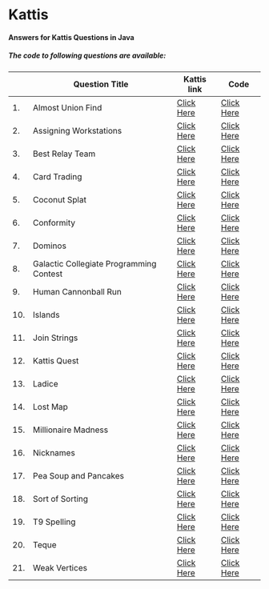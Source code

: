 # Kattis
#### Answers for Kattis Questions in Java

##### The code to following questions are available:

|   | Question Title | Kattis link | Code |
| ------------ | ------------ | ------------ | ------------ |
| 1.  |  Almost Union Find      			      |[Click Here](https://open.kattis.com/problems/almostunionfind "Click Here")            |[Click Here](https://github.com/vias-m/Kattis/blob/main/Java%20Code/AlmostUnionFind.java "Click Here") |
| 2.  | Assigning Workstations  		      	|[Click Here](https://open.kattis.com/problems/workstations "Click Here")               |[Click Here](https://github.com/vias-m/Kattis/blob/main/Java%20Code/AssigningWorktations.java "Click Here") |
| 3.  | Best Relay Team         			      |[Click Here](https://open.kattis.com/problems/bestrelayteam "Click Here")              |[Click Here](https://github.com/vias-m/Kattis/blob/main/Java%20Code/BestRelayTeam.java "Click Here") |
| 4.  |   Card Trading         			      |[Click Here](https://open.kattis.com/problems/cardtrading "Click Here")                  |[Click Here](https://github.com/vias-m/Kattis/blob/main/Java%20Code/CardTrading.java "Click Here") |
| 5.  | Coconut Splat         			      |[Click Here](https://open.kattis.com/problems/coconut "Click Here")                      |[Click Here](https://github.com/vias-m/Kattis/blob/main/Java%20Code/CoconutSplat.java "Click Here") |
| 6.  |  Conformity           			      |[Click Here](https://open.kattis.com/problems/conformity "Click Here")                   |[Click Here](https://github.com/vias-m/Kattis/blob/main/Java%20Code/Conformity.java "Click Here") |
| 7.  |  Dominos 						      |[Click Here](https://open.kattis.com/problems/dominos "Click Here")                              |[Click Here](https://github.com/vias-m/Kattis/blob/main/Java%20Code/Dominos.java "Click Here") |
| 8.  |  Galactic Collegiate Programming Contest 	|[Click Here](https://open.kattis.com/problems/gcpc "Click Here")                 |[Click Here](https://github.com/vias-m/Kattis/blob/main/Java%20Code/GalacticCollegiateProgrammingContest.java "Click Here") |
| 9.  | Human Cannonball Run                          |[Click Here](https://open.kattis.com/problems/humancannonball "Click Here")  |[Click Here](https://github.com/vias-m/Kattis/blob/main/Java%20Code/HumanCannonball.java "Click Here") |
| 10. |  Islands 							|[Click Here](https://open.kattis.com/problems/islands3 "Click Here")                                 |[Click Here](https://github.com/vias-m/Kattis/blob/main/Java%20Code/Islands.java "Click Here") |
| 11. |  Join Strings 						|[Click Here](https://open.kattis.com/problems/joinstrings "Click Here")                          |[Click Here](https://github.com/vias-m/Kattis/blob/main/Java%20Code/JoinStrings.java "Click Here") |
| 12. |  Kattis Quest 						|[Click Here](https://open.kattis.com/problems/kattissquest "Click Here")                         |[Click Here](https://github.com/vias-m/Kattis/blob/main/Java%20Code/KattisQuest.java "Click Here") |
| 13. | Ladice 						      |[Click Here](https://open.kattis.com/problems/ladice "Click Here")                                 |[Click Here](https://github.com/vias-m/Kattis/blob/main/Java%20Code/Ladice.java "Click Here") |
| 14. |  Lost Map 						|[Click Here](https://open.kattis.com/problems/lostmap "Click Here")                                  |[Click Here](https://github.com/vias-m/Kattis/blob/main/Java%20Code/LostMap.java "Click Here") |
| 15. |  Millionaire Madness 					|[Click Here](https://open.kattis.com/problems/millionairemadness "Click Here")               |[Click Here](https://github.com/vias-m/Kattis/blob/main/Java%20Code/MillionaireMadness.java "Click Here") |
| 16. |  Nicknames 						|[Click Here](https://open.kattis.com/problems/nicknames "Click Here")                                |[Click Here](https://github.com/vias-m/Kattis/blob/main/Java%20Code/Nicknames.java "Click Here") |
| 17. |  Pea Soup and Pancakes 				|[Click Here](https://open.kattis.com/problems/peasoup "Click Here")                          |[Click Here](https://github.com/vias-m/Kattis/blob/main/Java%20Code/PeaSoupPancakes.java "Click Here") |
| 18. |  Sort of Sorting 					|[Click Here](https://open.kattis.com/problems/sortofsorting "Click Here")                        |[Click Here](https://github.com/vias-m/Kattis/blob/main/Java%20Code/SortOfSorting.java "Click Here") |
| 19. |  T9 Spelling 						|[Click Here](https://open.kattis.com/problems/t9spelling "Click Here")                             |[Click Here](https://github.com/vias-m/Kattis/blob/main/Java%20Code/T9Speller.java "Click Here") |
| 20. |  Teque 							|[Click Here](https://open.kattis.com/problems/teque "Click Here")                                      |[Click Here](https://github.com/vias-m/Kattis/blob/main/Java%20Code/Teque.java "Click Here") |
| 21. | Weak Vertices  						|[Click Here](https://open.kattis.com/problems/weakvertices "Click Here")                         |[Click Here](https://github.com/vias-m/Kattis/blob/main/Java%20Code/WeakVertices.java "Click Here") |
